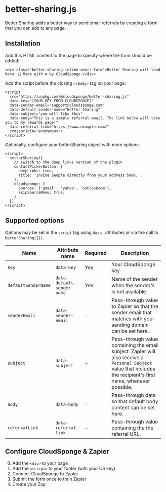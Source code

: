 # better-sharing.js

Better Sharing adds a better way to send email referrals by creating a form that you can add to any page.

## Installation

Add this HTML content to the page to specify where the form should be added:

    <div class="better-sharing-inline-email-form">Better Sharing will load here. 🔧 Made with ❤️ by CloudSponge.</div>

Add the script before the closing `</body>` tag on your page:

    <script
      src="https://unpkg.com/@cloudsponge/better-sharing.js"
      data-key="[YOUR_KEY_FROM_CLOUDSPONGE]"
      data-sender-email="support@cloudsponge.com"
      data-default-sender-name="Better Sharing"
      data-subject="you will like this"
      data-body="This is a sample referral email. The link below will take you to my rewards page!"
      data-referral-link="https://www.example.com/"
      crossorigin="anonymous">
    </script>


Optionally, configure your betterSharing object with more options:

    <script>
      betterSharing({
        // switch to the deep links version of the plugin
        contactPickerButton: {
          deepLinks: true,
          title: 'Invite people directly from your address book.',
        },
        cloudsponge: {
          sources: ['gmail', 'yahoo', 'outlookcom'],
          skipSourceMenu: true,
        }
      })
    </script>

## Supported options

Options may be set in the `script` tag using `data-` attributes or via the call to `betterSharing({})`.

| Name | Attribute name | Required | Description |
| ---- | -------------- | -------- | ----------- |
| `key` | `data-key` | Yes | Your CloudSponge key |
| `defaultSenderName` | `data-default-sender-name` | Yes | Name of the sender when the sender's is not available |
| `senderEmail` | `data-sender-email` | - | Pass-through value to Zapier so that the sender email that matches with your sending domain can be set here. |
| `subject` | `data-subject` | - | Pass-through value containing the email subject. Zapier will also receive a `Personal Subject` value that includes the recipient's first name, whenever possible. |
| `body` | `data-body` | - | Pass-through data so that default body content can be set here. |
| `referralLink` | `data-referral-link` | - | Pass-through value containing the the referral URL. |

## Configure CloudSponge & Zapier

0. Add the `<div>` to your page
0. Add the `<script>` to your footer (with your CS key)
0. Connect CloudSponge to Zapier
0. Submit the form once to train Zapier
0. Create your Zap
